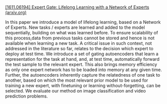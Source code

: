 [[1611.06194] Expert Gate: Lifelong Learning with a Network of Experts (arxiv.org)](https://arxiv.org/abs/1611.06194)

In this paper we introduce a model of lifelong learning, based on a Network of Experts. New tasks / experts are learned and added to the model sequentially, building on what was learned before. To ensure scalability of this process,data from previous tasks cannot be stored and hence is not available when learning a new task. A critical issue in such context, not addressed in the literature so far, relates to the decision which expert to deploy at test time. We introduce a set of gating autoencoders that learn a representation for the task at hand, and, at test time, automatically forward the test sample to the relevant expert. This also brings memory efficiency as only one expert network has to be loaded into memory at any given time. Further, the autoencoders inherently capture the relatedness of one task to another, based on which the most relevant prior model to be used for training a new expert, with finetuning or learning without-forgetting, can be selected. We evaluate our method on image classification and video prediction problems.